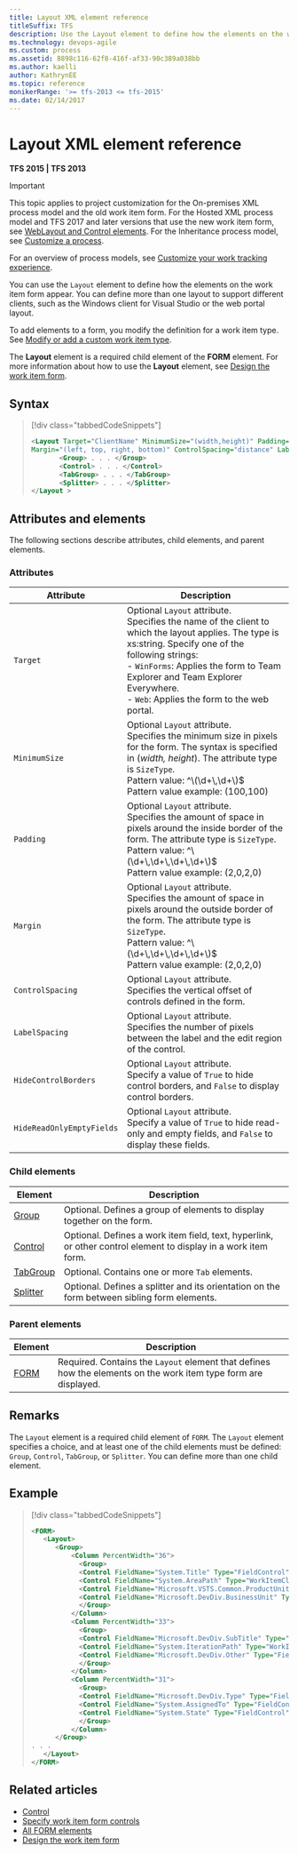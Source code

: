 ```yaml
---
title: Layout XML element reference
titleSuffix: TFS 
description: Use the Layout element to define how the elements on the work item form appear in Team Foundation Server
ms.technology: devops-agile
ms.custom: process
ms.assetid: 8898c116-62f8-416f-af33-90c389a038bb
ms.author: kaelli
author: KathrynEE
ms.topic: reference
monikerRange: '>= tfs-2013 <= tfs-2015'
ms.date: 02/14/2017
---
```


# Layout XML element reference

**TFS 2015 | TFS 2013**

> [!IMPORTANT]  
>This topic applies to project customization for the On-premises XML process model and the old work item form. For the Hosted XML process model and TFS 2017 and later versions that use the new work item form, see [WebLayout and Control elements](weblayout-xml-elements.md). For the Inheritance process model, see [Customize a process](../../organizations/settings/work/customize-process.md).
>
>For an overview of process models, see [Customize your work tracking experience](../customize-work.md).   


You can use the `Layout` element to define how the elements on the work item form appear. You can define more than one layout to support different clients, such as the Windows client for Visual Studio or the web portal layout.  
  
To add elements to a form, you modify the definition for a work item type. See [Modify or add a custom work item type](../add-modify-wit.md).  
  
The **Layout** element is a required child element of the **FORM** element. For more information about how to use the **Layout** element, see [Design the work item form](design-work-item-form.md).  
   
## Syntax  
  
> [!div class="tabbedCodeSnippets"]
> ```XML 
> <Layout Target="ClientName" MinimumSize="(width,height)" Padding="(left, top, right, bottom)"   
> Margin="(left, top, right, bottom)" ControlSpacing="distance" LabelSpacing="distance" HideControlBorders="True | False" HideReadOnlyEmptyFields="True | False">  
>        <Group> . . . </Group>  
>        <Control> . . . </Control>  
>        <TabGroup> . . . </TabGroup>  
>        <Splitter> . . . </Splitter>  
> </Layout >  
> ```  
  
## Attributes and elements  
 The following sections describe attributes, child elements, and parent elements.  
  
### Attributes  
  
|Attribute|Description|  
|---------------|-----------------|  
|`Target`|Optional `Layout` attribute.<br /> Specifies the name of the client to which the layout applies. The type is xs:string. Specify one of the following strings:<br /> -   `WinForms`: Applies the form to Team Explorer and Team Explorer Everywhere.<br />-   `Web`: Applies the form to the web portal.|  
|`MinimumSize`|Optional `Layout` attribute.<br /> Specifies the minimum size in pixels for the form. The syntax is specified in (*width, height*). The attribute type is `SizeType`.<br />Pattern value: ^\\(\d+\\,\d+\\)$<br /> Pattern value example: (100,100)|  
|`Padding`|Optional `Layout` attribute.<br />Specifies the amount of space in pixels around the inside border of the form. The attribute type is `SizeType`.<br /> Pattern value: ^\\(\d+\\,\d+\\,\d+\\,\d+\\)$<br />Pattern value example: (2,0,2,0)|  
|`Margin`|Optional `Layout` attribute.<br />Specifies the amount of space in pixels around the outside border of the form. The attribute type is `SizeType`.<br /> Pattern value: ^\\(\d+\\,\d+\\,\d+\\,\d+\\)$<br /> Pattern value example: (2,0,2,0)|  
|`ControlSpacing`|Optional `Layout` attribute.<br />Specifies the vertical offset of controls defined in the form.|  
|`LabelSpacing`|Optional `Layout` attribute.<br />Specifies the number of pixels between the label and the edit region of the control.|  
|`HideControlBorders`|Optional `Layout` attribute.<br />Specify a value of `True` to hide control borders, and `False` to display control borders.|  
|`HideReadOnlyEmptyFields`|Optional `Layout` attribute.<br />Specify a value of `True` to hide read-only and empty fields, and `False` to display these fields.|  
  
### Child elements  
  
|Element|Description|  
|-------------|-----------------|  
|[Group](all-form-xml-elements-reference.md)|Optional. Defines a group of elements to display together on the form.|  
|[Control](control-xml-element-reference.md)|Optional. Defines a work item field, text, hyperlink, or other control element to display in a work item form.|  
|[TabGroup](all-form-xml-elements-reference.md)|Optional. Contains one or more `Tab` elements.|  
|[Splitter](all-form-xml-elements-reference.md)|Optional. Defines a splitter and its orientation on the form between sibling form elements.|  
  
### Parent elements  
  
|Element|Description|  
|-------------|-----------------|  
|[FORM](all-form-xml-elements-reference.md)|Required. Contains the `Layout` element that defines how the elements on the work item type form are displayed.|  
  
## Remarks  
 The `Layout` element is a required child element of `FORM`. The `Layout` element specifies a choice, and at least one of the child elements must be defined: `Group`, `Control`, `TabGroup`, or `Splitter`. You can define more than one child element.  
  
## Example  
  
> [!div class="tabbedCodeSnippets"]
> ```XML
> <FORM>  
>    <Layout>  
>       <Group>  
>           <Column PercentWidth="36">  
>             <Group>  
>             <Control FieldName="System.Title" Type="FieldControl" Label="Title" LabelPosition="Left" />  
>             <Control FieldName="System.AreaPath" Type="WorkItemClassificationControl" Label="Area" LabelPosition="Left" />  
>             <Control FieldName="Microsoft.VSTS.Common.ProductUnit" Type="FieldControl" Label="Product Unit" LabelPosition="Left" />  
>             <Control FieldName="Microsoft.DevDiv.BusinessUnit" Type="FieldControl" Label="Business Unit" LabelPosition="Left" />  
>             </Group>  
>           </Column>  
>           <Column PercentWidth="33">  
>             <Group>  
>             <Control FieldName="Microsoft.DevDiv.SubTitle" Type="FieldControl" Label="Sub Title" LabelPosition="Left" />  
>             <Control FieldName="System.IterationPath" Type="WorkItemClassificationControl" Label="Iteration" LabelPosition="Left" />  
>             <Control FieldName="Microsoft.DevDiv.Other" Type="FieldControl" Label="Other" LabelPosition="Left" />  
>             </Group>  
>           </Column>  
>           <Column PercentWidth="31">  
>             <Group>  
>             <Control FieldName="Microsoft.DevDiv.Type" Type="FieldControl" Label="Type" LabelPosition="Left" />  
>             <Control FieldName="System.AssignedTo" Type="FieldControl" Label="Assigned To" LabelPosition="Left" />  
>             <Control FieldName="System.State" Type="FieldControl" Label="State" LabelPosition="Left" />  
>             </Group>  
>           </Column>  
>       </Group>  
> . . .  
>    </Layout>  
> </FORM>  
> ```  
  
  
## Related articles
-  [Control](control-xml-element-reference.md)   
-  [Specify work item form controls](specify-work-item-form-controls.md)   
-  [All FORM elements](all-form-xml-elements-reference.md)   
-  [Design the work item form](design-work-item-form.md)